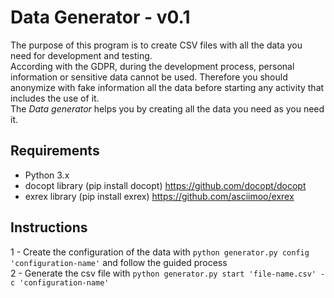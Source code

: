 # Data Generator - v0.1

The purpose of this program is to create CSV files with all the data you need for development and testing.\
According with the GDPR, during the development process, personal information or sensitive data cannot be used. Therefore you should anonymize with fake information all the data before starting any activity that includes the use of it. \
The *Data generator* helps you by creating all the data you need as you need it.

## Requirements
- Python 3.x
- docopt library (pip install docopt)   https://github.com/docopt/docopt
- exrex library (pip install exrex)     https://github.com/asciimoo/exrex

## Instructions
1 - Create the configuration of the data with `python generator.py config 'configuration-name'` and follow the guided process\
2 - Generate the csv file with `python generator.py start 'file-name.csv' -c 'configuration-name'`
